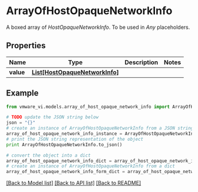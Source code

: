 # ArrayOfHostOpaqueNetworkInfo

A boxed array of *HostOpaqueNetworkInfo*. To be used in *Any* placeholders. 

## Properties
Name | Type | Description | Notes
------------ | ------------- | ------------- | -------------
**value** | [**List[HostOpaqueNetworkInfo]**](HostOpaqueNetworkInfo.md) |  | 

## Example

```python
from vmware_vi.models.array_of_host_opaque_network_info import ArrayOfHostOpaqueNetworkInfo

# TODO update the JSON string below
json = "{}"
# create an instance of ArrayOfHostOpaqueNetworkInfo from a JSON string
array_of_host_opaque_network_info_instance = ArrayOfHostOpaqueNetworkInfo.from_json(json)
# print the JSON string representation of the object
print ArrayOfHostOpaqueNetworkInfo.to_json()

# convert the object into a dict
array_of_host_opaque_network_info_dict = array_of_host_opaque_network_info_instance.to_dict()
# create an instance of ArrayOfHostOpaqueNetworkInfo from a dict
array_of_host_opaque_network_info_form_dict = array_of_host_opaque_network_info.from_dict(array_of_host_opaque_network_info_dict)
```
[[Back to Model list]](../README.md#documentation-for-models) [[Back to API list]](../README.md#documentation-for-api-endpoints) [[Back to README]](../README.md)



